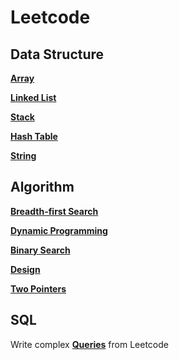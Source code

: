 # Leetcode

## Data Structure
**[Array](https://github.com/AddyZhang/Leetcode/tree/master/Data%20Structure%20and%20Algorithm/Array)**

**[Linked List](https://github.com/AddyZhang/Leetcode/tree/master/Data%20Structure%20and%20Algorithm/Linked%20List)**

**[Stack](https://github.com/AddyZhang/Leetcode/tree/master/Data%20Structure%20and%20Algorithm/Stack)**

**[Hash Table](https://github.com/AddyZhang/Leetcode/tree/master/Data%20Structure%20and%20Algorithm/Hash%20Table)**

**[String](https://github.com/AddyZhang/Leetcode/tree/master/Data%20Structure%20and%20Algorithm/String)**

## Algorithm
**[Breadth-first Search](https://github.com/AddyZhang/Leetcode/tree/master/Data%20Structure%20and%20Algorithm/BFS)**

**[Dynamic Programming](https://github.com/AddyZhang/Leetcode/tree/master/Data%20Structure%20and%20Algorithm/DP)**

**[Binary Search](https://github.com/AddyZhang/Leetcode/tree/master/Data%20Structure%20and%20Algorithm/Binary%20Search)**

**[Design](https://github.com/AddyZhang/Leetcode/tree/master/Data%20Structure%20and%20Algorithm/Design)**

**[Two Pointers](https://github.com/AddyZhang/Leetcode/tree/master/Data%20Structure%20and%20Algorithm/Two%20Pointers)**

## SQL
Write complex **[Queries](https://github.com/AddyZhang/Leetcode/tree/master/SQL)** from Leetcode

 
